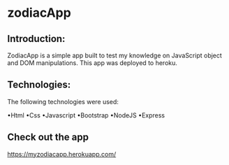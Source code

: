 # zodiacApp

## Introduction: 
ZodiacApp is a simple app built to test my knowledge on JavaScript object and DOM manipulations.
This app was deployed to heroku. 

## Technologies:
The following technologies were used:

•Html
•Css
•Javascript 
•Bootstrap 
•NodeJS
•Express

## Check out the app
https://myzodiacapp.herokuapp.com/



   
